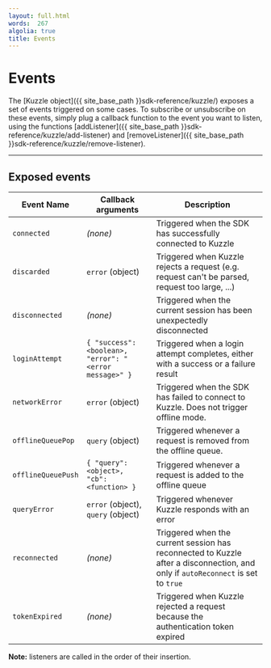 ```yaml
---
layout: full.html
words:  267
algolia: true
title: Events
---
```


# Events

The [Kuzzle object]({{ site_base_path }}sdk-reference/kuzzle/) exposes a set of events triggered on some cases. To subscribe or unsubscribe on these events, simply plug a callback function to the event you want to listen, using the functions [addListener]({{ site_base_path }}sdk-reference/kuzzle/add-listener) and [removeListener]({{ site_base_path }}sdk-reference/kuzzle/remove-listener).

---

## Exposed events

| Event Name | Callback arguments | Description |
|------------|-------------|-------------|
| ``connected`` | _(none)_ | Triggered when the SDK has successfully connected to Kuzzle |
| `discarded` | `error` (object) | Triggered when Kuzzle rejects a request (e.g. request can't be parsed, request too large, ...) |
| ``disconnected`` | _(none)_ |  Triggered when the current session has been unexpectedly disconnected |
| ``loginAttempt`` | `{ "success": <boolean>, "error": "<error message>" }` |  Triggered when a login attempt completes, either with a success or a failure result |
| ``networkError`` | `error` (object) | Triggered when the SDK has failed to connect to Kuzzle. Does not trigger offline mode. |
| ``offlineQueuePop`` | `query` (object) | Triggered whenever a request is removed from the offline queue. |
| ``offlineQueuePush`` | `{ "query": <object>, "cb": <function> }` | Triggered whenever a request is added to the offline queue |
| ``queryError`` | `error` (object), `query` (object) | Triggered whenever Kuzzle responds with an error |
| ``reconnected`` | _(none)_ |  Triggered when the current session has reconnected to Kuzzle after a disconnection, and only if ``autoReconnect`` is set to ``true`` |
| ``tokenExpired`` | _(none)_ |  Triggered when Kuzzle rejected a request because the authentication token expired |


**Note:** listeners are called in the order of their insertion.

